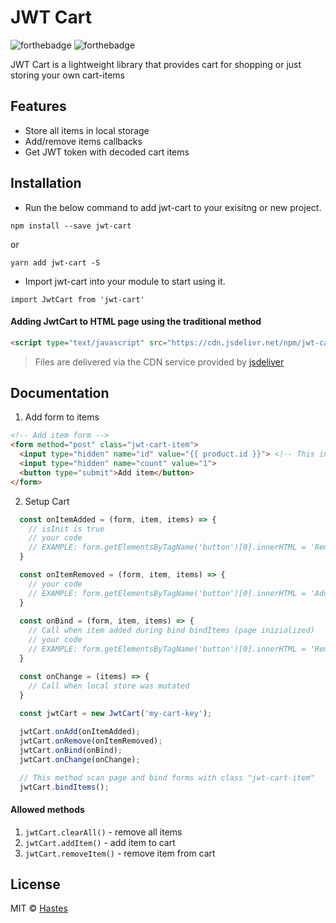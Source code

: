 # JWT Cart

![forthebadge](https://forthebadge.com/images/badges/made-with-javascript.svg)
![forthebadge](https://forthebadge.com/images/badges/built-with-love.svg)


JWT Cart is a lightweight library that provides cart for shopping or just storing your own cart-items

## Features

* Store all items in local storage
* Add/remove items callbacks
* Get JWT token with decoded cart items

## Installation

* Run the below command to add jwt-cart to your exisitng or new project.

```
npm install --save jwt-cart
```

or

```
yarn add jwt-cart -S
```

* Import jwt-cart into your module to start using it.

```
import JwtCart from 'jwt-cart'
```


#### Adding JwtCart to HTML page using the traditional method

```html
<script type="text/javascript" src="https://cdn.jsdelivr.net/npm/jwt-cart"></script>
```

> Files are delivered via the CDN service provided by [jsdeliver](https://www.jsdelivr.com/)

## Documentation
1. Add form to items

```html
<!-- Add item form -->
<form method="post" class="jwt-cart-item">
  <input type="hidden" name="id" value="{{ product.id }}"> <!-- This input is required! -->
  <input type="hidden" name="count" value="1">
  <button type="submit">Add item</button>
</form>
```
2. Setup Cart

```javascript
  const onItemAdded = (form, item, items) => {
    // isInit is true 
    // your code
    // EXAMPLE: form.getElementsByTagName('button')[0].innerHTML = 'Remove product';
  }

  const onItemRemoved = (form, item, items) => {
    // your code
    // EXAMPLE: form.getElementsByTagName('button')[0].innerHTML = 'Add product';
  }
  
  const onBind = (form, item, items) => {
    // Call when item added during bind bindItems (page inizialized)
    // your code
    // EXAMPLE: form.getElementsByTagName('button')[0].innerHTML = 'Remove product';
  }

  const onChange = (items) => {
    // Call when local store was mutated
  }
  
  const jwtCart = new JwtCart('my-cart-key');

  jwtCart.onAdd(onItemAdded);
  jwtCart.onRemove(onItemRemoved);
  jwtCart.onBind(onBind);
  jwtCart.onChange(onChange);

  // This method scan page and bind forms with class "jwt-cart-item"
  jwtCart.bindItems();
```

#### Allowed methods
1. `jwtCart.clearAll()` - remove all items
2. `jwtCart.addItem()` - add item to cart
3. `jwtCart.removeItem()` - remove item from cart


## License

MIT © [Hastes](https://github.com/hastes)
